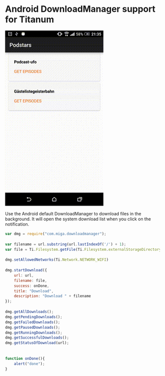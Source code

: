 # Android DownloadManager support for Titanum 

![preview](dmgr.gif)

Use the Android default DownloadManager to download files in the background. It will open the system download list when you click on the notification.

~~~javascript
var dmg = require("com.miga.downloadmanager");

var filename = url.substring(url.lastIndexOf('/') + 1);
var file = Ti.Filesystem.getFile(Ti.Filesystem.externalStorageDirectory, filename).nativePath;

dmg.setAllowedNetworks(Ti.Network.NETWORK_WIFI)

dmg.startDownload({
    url: url,
    filename: file,
    success: onDone,
    title: "Download",
    description: "Download " + filename
});

dmg.getAllDownloads();
dmg.getPendingDownloads();
dmg.getFailedDownloads();
dmg.getPausedDownloads();
dmg.getRunningDownloads();
dmg.getSuccessfulDownloads();
dmg.getStatusOfDownload(url);


function onDone(){
	alert("done");
}
~~~
